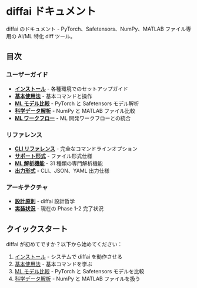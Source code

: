 # diffai ドキュメント

diffai のドキュメント - PyTorch、Safetensors、NumPy、MATLAB ファイル専用の AI/ML 特化 diff ツール。

## 目次

### ユーザーガイド
- [**インストール**](user-guide/installation_ja.md) - 各種環境でのセットアップガイド
- [**基本使用法**](user-guide/basic-usage_ja.md) - 基本コマンドと操作
- [**ML モデル比較**](user-guide/ml-model-comparison_ja.md) - PyTorch と Safetensors モデル解析
- [**科学データ解析**](user-guide/scientific-data_ja.md) - NumPy と MATLAB ファイル比較
- [**ML ワークフロー**](user-guide/ml-workflows_ja.md) - ML 開発ワークフローとの統合

### リファレンス
- [**CLI リファレンス**](reference/cli-reference_ja.md) - 完全なコマンドラインオプション
- [**サポート形式**](reference/formats_ja.md) - ファイル形式仕様
- [**ML 解析機能**](reference/ml-analysis_ja.md) - 31 種類の専門解析機能
- [**出力形式**](reference/output-formats_ja.md) - CLI、JSON、YAML 出力仕様

### アーキテクチャ
- [**設計原則**](architecture/design-principles_ja.md) - diffai 設計哲学
- [**実装状況**](architecture/implementation_ja.md) - 現在の Phase 1-2 完了状況

## クイックスタート

diffai が初めてですか？以下から始めてください：

1. [インストール](user-guide/installation_ja.md) - システムで diffai を動作させる
2. [基本使用法](user-guide/basic-usage_ja.md) - 基本コマンドを学ぶ
3. [ML モデル比較](user-guide/ml-model-comparison_ja.md) - PyTorch と Safetensors モデルを比較
4. [科学データ解析](user-guide/scientific-data_ja.md) - NumPy と MATLAB ファイルを扱う

